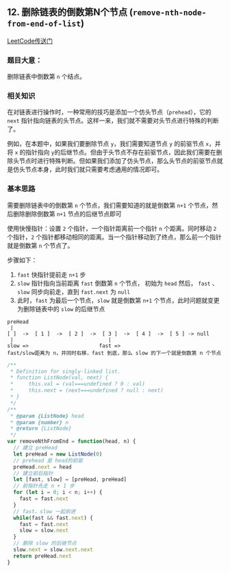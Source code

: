 ## 12. 删除链表的倒数第N个节点 (`remove-nth-node-from-end-of-list`)

[LeetCode传送门](https://leetcode-cn.com/problems/remove-nth-node-from-end-of-list/)

### 题目大意：
删除链表中倒数第 `n` 个结点。

### 相关知识
在对链表进行操作时，一种常用的技巧是添加一个仿头节点（`prehead`），它的 `next` 指针指向链表的头节点。这样一来，我们就不需要对头节点进行特殊的判断了。

例如，在本题中，如果我们要删除节点 `y`，我们需要知道节点 `y` 的前驱节点 `x`，并将 `x` 的指针指向 `y`的后继节点。但由于头节点不存在前驱节点，因此我们需要在删除头节点时进行特殊判断。但如果我们添加了仿头节点，那么头节点的前驱节点就是仿头节点本身，此时我们就只需要考虑通用的情况即可。

### 基本思路
需要删除链表中的倒数第 `n` 个节点，我们需要知道的就是倒数第 `n+1` 个节点，然后删除删除倒数第 `n+1` 节点的后继节点即可

使用快慢指针：设置 `2` 个指针，一个指针距离前一个指针 `n` 个距离。同时移动 `2` 个指针，`2` 个指针都移动相同的距离。当一个指针移动到了终点，那么前一个指针就是倒数第 `n` 个节点了。

步骤如下：
1. `fast` 快指针提前走 `n+1` 步
2. `slow` 指针指向当前距离 `fast` 倒数第 `n` 个节点， 初始为 `head` 然后， `fast` 、 `slow` 同步向前走，直到 `fast.next` 为 `null`
3. 此时，`fast` 为最后一个节点，`slow` 就是倒数第 `n+1` 个节点，此时问题就变更为删除链表中的 `slow` 的后继节点

```
preHead
 |
[ ]  ->  [ 1 ]  ->  [ 2 ]  ->  [ 3 ]  ->  [ 4 ]  ->  [ 5 ] -> null
 |                               |                         
slow =>                       fast =>
fast/slow距离为 n，并同时右移，fast 到底，那么 slow 的下一个就是倒数第 n 个节点

```

```JavaScript
/**
 * Definition for singly-linked list.
 * function ListNode(val, next) {
 *     this.val = (val===undefined ? 0 : val)
 *     this.next = (next===undefined ? null : next)
 * }
 */
/**
 * @param {ListNode} head
 * @param {number} n
 * @return {ListNode}
 */
var removeNthFromEnd = function(head, n) {
  // 建立 preHead
  let preHead = new ListNode(0)
  // prehead 是 head的前驱
  preHead.next = head
  // 建立前后指针
  let [fast, slow] = [preHead, preHead]
  // 前指针先走 n + 1 步
  for (let i = 0; i < n; i++) {
    fast = fast.next
  }
  // fast、slow 一起前进
  while(fast && fast.next) {
    fast = fast.next
    slow = slow.next
  }
  // 删除 slow 的后继节点
  slow.next = slow.next.next
  return preHead.next
}
```